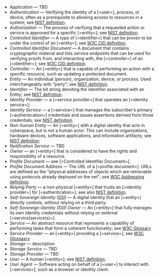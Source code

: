  - <dfn>Application</dfn> — TBD
 - <dfn data-lt="authentication|authenticated">Authentication</dfn> — Verifying the identity of a [=user=], process, or device, often as a prerequisite to allowing access to resources in a system; see [NIST definition](https://csrc.nist.gov/glossary/term/authentication).
 - <dfn data-lt="authorization|authorized">Authorization</dfn> — The process of verifying that a requested action or service is approved for a specific [=entity=]; see [NIST definition](https://csrc.nist.gov/glossary/term/authorization).
 - <dfn>Controlled Identifier</dfn> — A type of [=identifier=] that can be proven to be under the control of an [=entity=]; see [W3C CID definition](https://www.w3.org/TR/cid-1.0/#dfn-controlled-identifier).
 - <dfn>Controlled Identifier Document</dfn> — A document that contains cryptographic material and lists service endpoints that can be used for verifying proofs from, and interacting with, the [=controller=] of an [=identifier=]; see [W3C CID definition](https://www.w3.org/TR/cid-1.0/#dfn-controlled-identifier-document).
 - <dfn data-lt="controller|controlled">Controller</dfn> — An [=entity=] that is capable of performing an action with a specific resource, such as updating a protected document.
 - <dfn>Entity</dfn> — An individual (person), organization, device, or process. Used interchangeably with “party”; see [NIST definition](https://csrc.nist.gov/glossary/term/entity).
 - <dfn data-lt="identifier|identified|identity">Identifier</dfn> — The bit string denoting the identifier associated with an Entity; see [NIST definition](https://csrc.nist.gov/glossary/term/identifier).
 - <dfn>Identity Provider</dfn> — a [=service provider=] that operates an [=identity service=];
 - <dfn>Identity Service</dfn> — a [=service=] that manages the subscriber’s primary [=authentication=] credentials and issues assertions derived from those credentials; see [NIST definition](https://csrc.nist.gov/glossary/term/identity_provider).
 - <dfn>Non-human Entity</dfn> — An [=entity=] with a digital identity that acts in cyberspace, but is not a human actor. This can include organizations, hardware devices, software applications, and information artifacts; see [NIST definition](https://csrc.nist.gov/glossary/term/non-human_entity)
 - <dfn>Notification Service</dfn> — TBD
 - <dfn data-lt="owner|owned">Owner</dfn> — an [=entity=] that is considered to have the rights and responsibility of a resource.
 - <dfn>Profile Document</dfn> — see [=Controlled Identifier Document=].
 - <dfn>Profile Document Address</dfn> — The URL of a [=profile document=]. URLs are defined as the "physical addresses of objects which are retrievable using protocols already deployed on the net"; see [W3C Addressing definition](https://www.w3.org/Addressing/URL/url-spec.html).
 - <dfn>Relying Party</dfn> — a non-physical [=entity=] that trusts an [=identity provider=] for [=authentication=]; see also [NIST definition](https://csrc.nist.gov/glossary/term/relying_party).
 - <dfn data-lt="SSI">Self-Sovereign Identity</dfn> (<abbr title="self-sovereign identity">SSI</abbr>) — A digital identity that an [=entity=] directly controls, without relying on a third party.
 - <dfn>Self-Sovereign Identity (SSI) Owner</dfn> — An [=entity=] that fully manages its own Identity credentials without relying on external [=service|service(s)=].
 - <dfn>Service</dfn> — An abstract resource that represents a capability of performing tasks that form a coherent functionality; see [W3C Glossary](https://www.w3.org/TR/ws-gloss/#service)
 - <dfn>Service Provider</dfn> — an [=entity=] providing a [=service=]; see [W3C Glossaxry](https://www.w3.org/TR/ws-gloss/#providerentity)
 - <dfn>Storage</dfn> — description
 - <dfn>Storage Service</dfn> — TBD
 - <dfn>Storage Provider</dfn> — TBD
 - <dfn>User</dfn> — A human [=entity=]; see [NIST definition](https://csrc.nist.gov/glossary/term/user).
 - <dfn>User Agent</dfn> — Software acting on behalf of a [=user=] to interact with [=services=], such as a browser or identity client.
